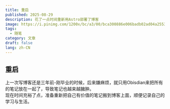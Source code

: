 ```yaml
---
title: 重启
published: 2025-08-29
description: 花了一点时间重新用Astro部署了博客
image: https://i.pinimg.com/1200x/bc/a3/00/bca300886e006badb02ad04a255338e3.jpg
tags:
  - 随笔
category: 文章
draft: false
lang: zh-CN
---
```


## 重启
上一次写博客还是三年前-刚毕业的时候，后来嫌麻烦，就只用Obisdian来把所有的笔记放在一起了，导致笔记也越来越臃肿。  
现在时间充裕了点，准备重新把自己有价值的笔记搬到博客上面，顺便记录自己的学习与生活。